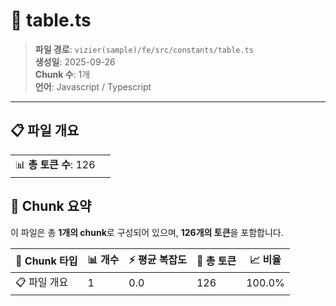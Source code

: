 # 📄 table.ts

> **파일 경로**: `vizier(sample)/fe/src/constants/table.ts`  
> **생성일**: 2025-09-26  
> **Chunk 수**: 1개  
> **언어**: Javascript / Typescript
---


## 📋 파일 개요

| | |
|--|--|
| 📊 **총 토큰 수**: 126 |  |






## 🧩 Chunk 요약

이 파일은 총 **1개의 chunk**로 구성되어 있으며, **126개의 토큰**을 포함합니다.

| 🧩 Chunk 타입 | 📊 개수 | ⚡ 평균 복잡도 | 📝 총 토큰 | 📈 비율 |
|---------------|--------|-------------|----------|--------|
| 📋 파일 개요 | 1 | 0.0 | 126 | 100.0% |

